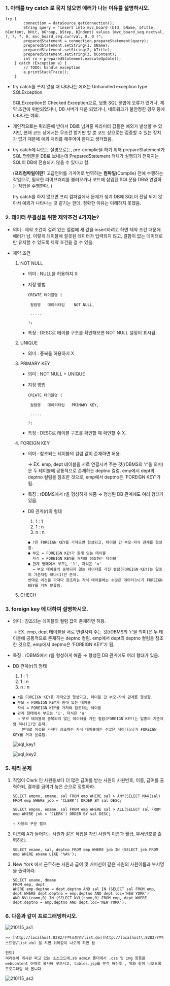 ### 1. 아래를 try catch 로 묶지 않으면 에러가 나는 이유를 설명하시오.

	try {
			connection = dataSource.getConnection();
			String query = "insert into mvc_board (bId, bName, bTitle, bContent, bHit, bGroup, bStep, bIndent) values (mvc_board_seq.nextval, ?, ?, ?, 0, mvc_board_seq.currval, 0, 0 )";
			preparedStatement = connection.prepareStatement(query);
			preparedStatement.setString(1, bName);
			preparedStatement.setString(2, bTitle);
			preparedStatement.setString(3, bContent);
			int rn = preparedStatement.executeUpdate();
		} catch (Exception e) {
			// TODO: handle exception
			e.printStackTrace();
		}

- try catch를 쓰지 않을 때 나타나는 에러는 Unhandled exception type SQLException.

  SQLException은 Checked Exception으로, 보통 SQL 문법에 오류가 있거나, 제약 조건에 위반되었거나, DB 서버가 다운 되었거나, 네트워크가 불안정한 경우 등에 나타나는 예외.

  

- 개인적으로는 쿼리문에 받아서 DB로 넘겨줄 파라미터 값들은 예외가 발생할 수 있지만, 현재 코드 상에서는 무조건 받기만 할 뿐 코드 상으로는 검증할 수 있는 장치가 없기 때문에 예외 처리를 해주어야 한다고 생각했음.

  

- try catch에 나오는 설명으로는, pre-complie을 하기 위해 prepareStatement가 SQL 명령문을 DB로 보내는데 PreparedStatement 객체가 실행되기 전까지는 SQL이 DB에 전송되지 않을 수 있다고 함.

  (**프리컴파일이란**? 고급언어를 기계어로 번역하는 **컴파일**(Complie) 전에 수행하는 작업으로, 필요한 라이브러리를 불러오거나 코드에 삽입된 SQL문을 DB와 연결하는 작업을 수행한다. )

  try catch를 하지 않으면 프리 컴파일에서 문제가 생겨 DB에 SQL이 전달 되지 않아서 예외가 나타나는 것 같기는 한데, 정확한 이유는 이해하지 못했음.












### 2. 데이터 무결성을 위한 제약조건 4가지는?

- 의미 : 제약 조건이 걸려 있는 컬럼에 새 값을 insert하려고 하면 제약 조건 때문에 에러가 남. 이렇게 테이블에 잘못된 데이터가 입력되지 않고, 결함이 없는 데이터로만 유지할 수 있도록 제약 조건을 걸 수 있음.

  

- 제약 조건

  1. NOT NULL

     - 의미 : NULL을 허용하지 X

     - 지정 방법 

       ```
       CREATE 테이블명 (
       
       	컬럼명   데이터타입    NOT NULL, 
       
       	.....
       
       );
       ```

     - 특징 : DESC로 테이블 구조를 확인해보면 NOT NULL 설정이 표시됨.

       

  2. UNIQUE

     - 의미 : 중복을 허용하지 X

       

  3. PRIMARY KEY

     - 의미 : NOT NULL + UNIQUE

     - 지정 방법

       ```
       CREATE 테이블명 (
       
       	컬럼명   데이터타입   PRIMARY KEY,
       	
       	.....
       	
       );
       ```

     - 특징 : DESC로 테이블 구조를 확인할 때 확인할 수 X.

       

  4. FOREIGN KEY

     - 의미 : 참조되는 테이블의 컬럼 값이 존재하면 허용.

       → EX. emp, dept 테이블을 서로 연결시켜 주는 것(rDBMS의 'r'을 의미)은 두 테이블에 공통적으로 존재하는 deptno 컬럼. emp에서 dept의 deptno 컬럼을 참조한 것으로, emp에서 deptno은 'FOREIGN KEY'가 됨.

     - 특징 : rDBMS에서 r을 형성하게 해줌 → 형성된 DB 관계에도 여러 형태가 있음.

     - DB 관계(r)의 형태

       1. 1 : 1
       2. 1 : n
       3. n : n

       ```
       ● r은 FOREIGN KEY를 가져오면 형성되고, 테이블 간 부모-자식 관계를 형성함.
       ● 부모 = FOREIGN KEY가 원래 있는 테이블
         자식 = FOREIGN KEY를 가져와 참조하는 테이블
       ● 관계 형태에서 부모는 '1', 자식은 'n'
         → 부모 테이블의 중복되지 않는 데이터를 가진 컬럼(FOREIGN KEY)는 일종의 기준처럼 하나(1)만 존재. 
	   반대로 이것을 가져다 참조하는 자식 테이블에는 수많은 데이터(n)가 FOREIGN KEY를 거쳐 분류됨.
       ```

       

  5. CHECH





### 3. foreign key 에 대하여 설명하시오.

- 의미 : 참조되는 테이블의 컬럼 값이 존재하면 허용.

  → EX. emp, dept 테이블을 서로 연결시켜 주는 것(rDBMS의 'r'을 의미)은 두 테이블에 공통적으로 존재하는 deptno 컬럼. emp에서 dept의 deptno 컬럼을 참조한 것으로, emp에서 deptno은 'FOREIGN KEY'가 됨.

- 특징 : rDBMS에서 r을 형성하게 해줌 → 형성된 DB 관계에도 여러 형태가 있음.

- DB 관계(r)의 형태

  1. 1 : 1
  2. 1 : n
  3. n : n

  ```
  ● r은 FOREIGN KEY를 가져오면 형성되고, 테이블 간 부모-자식 관계를 형성함.
  ● 부모 = FOREIGN KEY가 원래 있는 테이블
    자식 = FOREIGN KEY를 가져와 참조하는 테이블
  ● 관계 형태에서 부모는 '1', 자식은 'n'
    → 부모 테이블의 중복되지 않는 데이터를 가진 컬럼(FOREIGN KEY)는 일종의 기준처럼 하나(1)만 존재. 
      반대로 이것을 가져다 참조하는 자식 테이블에는 수많은 데이터(n)가 FOREIGN KEY를 거쳐 분류됨.
  ```

   ![sql_key1](https://user-images.githubusercontent.com/75013108/104831170-aaabf900-58c9-11eb-8cc4-11dff46759b1.PNG)

   ![sql_key2](https://user-images.githubusercontent.com/75013108/104831171-ac75bc80-58c9-11eb-87ff-12180d2126eb.png)



### 5. 쿼리 문제

1. 직업이 Clerk 인 사원들보다 더 많은 급여를 받는 사원의 사원번호, 이름, 급여를 출력하되, 결과를 급여가 높은 순으로 정렬하라.

   ```
   SELECT empno, ename, sal FROM emp WHERE sal > ANY(SELECT MAX(sal) FROM emp WHERE job = 'CLERK') ORDER BY sal DESC;
   
   SELECT empno, ename, sal FROM emp WHERE sal > ALL(SELECT sal FROM emp WHERE job = 'CLERK') ORDER BY sal DESC;
   
   → 사용의 구분 필요
   ```

   

2. 이름에 A가 들어가는 사원과 같은 직업을 가진 사원의 이름과 월급, 부서번호를 출력하라.

   ```
   SELECT ename, sal, deptno FROM emp WHERE job IN (SELECT job FROM emp WHERE ename LIKE '%A%');
   ```

   

3. New  York 에서 근무하는 사원과 급여 및 커미션이 같은 사원의 사원이름과 부서명을 출력하라.

   ```
   SELECT ename, dname
   FROM emp, dept 
   WHERE emp.deptno = dept.deptno AND sal IN (SELECT sal FROM emp, dept WHERE dept.deptno = emp.deptno AND dept.loc='NEW YORK') 
   AND NVL(comm,0) IN (SELECT NVL(comm,0) FROM emp, dept WHERE dept.deptno = emp.deptno AND dept.loc='NEW YORK');
   ```

   













### 6. 다음과 같이 프로그래밍하시오.

 ![210115_as1](https://user-images.githubusercontent.com/75013108/104831174-b1d30700-58c9-11eb-8a50-0015b84e3790.PNG)

```
>> [http://localhost:8282/컨텍스트명/list.do](http://localhost\:8282/컨텍스트명/list.do) 을 치면 위와같이 나오게 하면 됨

힌트)
여러분이 게시판 짜고 있는 소스코드에,sb admin 폴더에서 ,css 및 img 등등을 webcontent 아래로 복사해 넣으시고, tables.jsp를 분석 하신후 , 위와 같이 나오도록 프로그래밍 해 봅니다.
```

![210115_as2](https://user-images.githubusercontent.com/75013108/104831176-b39cca80-58c9-11eb-81af-c8a47039bcaa.PNG)
